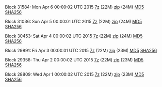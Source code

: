 Block 31584: Mon Apr  6 00:00:02 UTC 2015 [7z](https://transfer.sh/XgsZB/bootstrap.dat.20150406.7z) (22M) [zip](https://transfer.sh/10OQra/bootstrap.dat.20150406.zip) (24M) [MD5](https://transfer.sh/zLHrj/md5.txt) [SHA256](https://transfer.sh/uwsc8/sha256.txt)

Block 31036: Sun Apr  5 00:00:01 UTC 2015 [7z](https://transfer.sh/iObRQ/bootstrap.dat.20150405.7z) (22M) [zip](https://transfer.sh/1aVlfM/bootstrap.dat.20150405.zip) (24M) [MD5](https://transfer.sh/2a5Vx/md5.txt) [SHA256](https://transfer.sh/1g7hMw/sha256.txt)

Block 30453: Sat Apr  4 00:00:02 UTC 2015 [7z](https://transfer.sh/kKveq/bootstrap.dat.20150404.7z) (22M) [zip](https://transfer.sh/kPNrH/bootstrap.dat.20150404.zip) (24M) [MD5](https://transfer.sh/5ZGQF/md5.txt) [SHA256](https://transfer.sh/v5ozc/sha256.txt)

Block 29891: Fri Apr  3 00:00:01 UTC 2015 [7z](https://transfer.sh/QJpcT/bootstrap.dat.20150403.7z) (22M) [zip](https://transfer.sh/167qHo/bootstrap.dat.20150403.zip) (23M) [MD5](https://transfer.sh/1bTRO1/md5.txt) [SHA256](https://transfer.sh/vjanu/sha256.txt)

Block 29358: Thu Apr  2 00:00:02 UTC 2015 [7z](https://transfer.sh/MqJi0/bootstrap.dat.20150402.7z) (22M) [zip](https://transfer.sh/q23gL/bootstrap.dat.20150402.zip) (23M) [MD5](https://transfer.sh/eHrZ7/md5.txt) [SHA256](https://transfer.sh/99xMJ/sha256.txt)

Block 28809: Wed Apr  1 00:00:02 UTC 2015 [7z](https://transfer.sh/1hNJAe/bootstrap.dat.20150401.7z) (22M) [zip](https://transfer.sh/1cQjby/bootstrap.dat.20150401.zip) (23M) [MD5](https://transfer.sh/11F7lw/md5.txt) [SHA256](https://transfer.sh/1bc4gf/sha256.txt)

